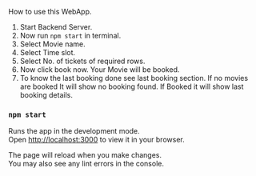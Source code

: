 How to use this WebApp.

1. Start Backend Server.
2. Now run `npm start` in terminal. 
3. Select Movie name.
4. Select Time slot.
5. Select No. of tickets of required rows.
6. Now click book now. 
    Your Movie will be booked.
7. To know the last booking done see last booking section.
    If no movies are booked It will show no booking found.
    If Booked it will show last booking details.


### `npm start`

Runs the app in the development mode.\
Open [http://localhost:3000](http://localhost:3000) to view it in your browser.

The page will reload when you make changes.\
You may also see any lint errors in the console.